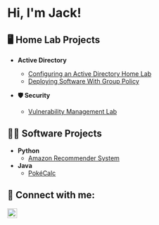 <h1>Hi, I'm Jack! </h1>

<h2>🖥️ Home Lab Projects</h2>

- <b>Active Directory</b>
  - [Configuring an Active Directory Home Lab](https://github.com/jkrygo/adhomelab/)
  - [Deploying Software With Group Policy](https://github.com/jkrygo/grouppolicy/)
  
- <b>🛡️ Security</b>
  - [Vulnerability Management Lab](https://github.com/jkrygo/vulnmgmt/blob/main/README.md)

<h2>👨‍💻 Software Projects</h2>

- <b>Python</b>
  - [Amazon Recommender System](https://github.com/jkrygo/amznrec)
- <b>Java</b>
  - [PokéCalc](https://github.com/jkrygo/pokecalc)

<h2> 🤳 Connect with me:</h2>

[<img align="left" alt="JoshMadakor | LinkedIn" width="22px" src="https://cdn.jsdelivr.net/npm/simple-icons@v3/icons/linkedin.svg" />][linkedin]

[linkedin]: https://www.linkedin.com/in/jkrygowski/
